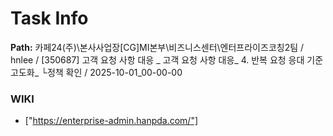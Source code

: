 # Task Info

**Path:** 카페24(주)\본사사업장\[CG]MI본부\비즈니스센터\엔터프라이즈코칭2팀 / hnlee / [350687] 고객 요청 사항 대응 _ 고객 요청 사항 대응_ 4. 반복 요청 응대 기준 고도화_ └정책 확인 / 2025-10-01_00-00-00

### WIKI
- ["https://enterprise-admin.hanpda.com/"]

